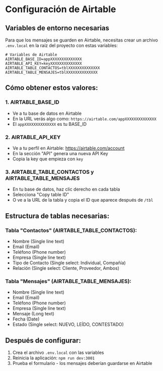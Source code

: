 # Configuración de Airtable

## Variables de entorno necesarias

Para que los mensajes se guarden en Airtable, necesitas crear un archivo `.env.local` en la raíz del proyecto con estas variables:

```env
# Variables de Airtable
AIRTABLE_BASE_ID=appXXXXXXXXXXXXXX
AIRTABLE_API_KEY=keyXXXXXXXXXXXXXX
AIRTABLE_TABLE_CONTACTOS=tblXXXXXXXXXXXXXX
AIRTABLE_TABLE_MENSAJES=tblXXXXXXXXXXXXXX
```

## Cómo obtener estos valores:

### 1. AIRTABLE_BASE_ID
- Ve a tu base de datos en Airtable
- En la URL verás algo como: `https://airtable.com/appXXXXXXXXXXXXXX`
- El `appXXXXXXXXXXXXXX` es tu BASE_ID

### 2. AIRTABLE_API_KEY
- Ve a tu perfil en Airtable: https://airtable.com/account
- En la sección "API" genera una nueva API Key
- Copia la key que empieza con `key`

### 3. AIRTABLE_TABLE_CONTACTOS y AIRTABLE_TABLE_MENSAJES
- En tu base de datos, haz clic derecho en cada tabla
- Selecciona "Copy table ID"
- O ve a la URL de la tabla y copia el ID que aparece después de `/tbl`

## Estructura de tablas necesarias:

### Tabla "Contactos" (AIRTABLE_TABLE_CONTACTOS):
- Nombre (Single line text)
- Email (Email)
- Teléfono (Phone number)
- Empresa (Single line text)
- Tipo de Contacto (Single select: Individual, Compañía)
- Relación (Single select: Cliente, Proveedor, Ambos)

### Tabla "Mensajes" (AIRTABLE_TABLE_MENSAJES):
- Nombre (Single line text)
- Email (Email)
- Teléfono (Phone number)
- Empresa (Single line text)
- Mensaje (Long text)
- Fecha (Date)
- Estado (Single select: NUEVO, LEÍDO, CONTESTADO)

## Después de configurar:

1. Crea el archivo `.env.local` con las variables
2. Reinicia la aplicación: `npm run dev:3001`
3. Prueba el formulario - los mensajes deberían guardarse en Airtable
